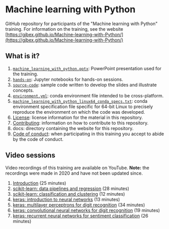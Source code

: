 # Machine learning with Python

GitHub repository for participants of the "Machine learning with Python" training.
For information on the training, see the website
[https://gjbex.github.io/Machine-learning-with-Python/](https://gjbex.github.io/Machine-learning-with-Python/)


## What is it?

1. [`machine_learning_with_python.pptx`](machine_learning_with_python.pptx): PowerPoint
   presentation used for the training.
1. [`hands-on`](hands-on): Jupyter notebooks for hands-on sessions.
1. [`source-code`](source-code): sample code written to develop the slides and
   illustrate concepts.
1. [`environment.yml`](environment.yml): conda environment file intended to be
   cross-platform.
1. [`machine_learning_with_python_linux64_conda_specs.txt`](machine_learning_with_python_linux64_conda_specs.txt):
   conda environment specification file specific for 64-bit Linux to precisely
   reproduce the environment on which the code was developed.
1. [License](LICENSE): license information for the material in this repository.
1. [Contributing](CONTRIBUTING.md): information on how to contribute to this
   repository.
1. docs: directory containing the website for this repository.
1. [Code of conduct](CODE_OF_CONDUCT.md): when participating in this training
   you accept to abide by the code of conduct.


## Video sessions

Video recordings of this training are available on YouTube.  **Note:** the
recordings were made in 2020 and have not been updated since.

1. [Introduction](https://youtu.be/QIZ0-oHwMaI) (25 minutes)
1. [scikit-learn: data pipelines and regression](https://youtu.be/sy4U9VteP8Q) (28 minutes)
1. [scikit-learn: classification and clustering](https://youtu.be/acXmk4Bx8pI) (12 minutes)
1. [keras: introduction to neural networks](https://youtu.be/-CO0Y8wzYeI) (13 minutes)
1. [keras: multilayer perceptrons for digit recognition](https://youtu.be/nAixWMYgzdo) (34 minutes)
1. [keras: convolutional neural networks for digit recognition](https://youtu.be/watch?v=L_2uTf24RiI) (19 minutes)
1. [keras: recurrent neural networks for sentiment classification](https://youtu.be/TkafYl9APpM) (26 minutes)
